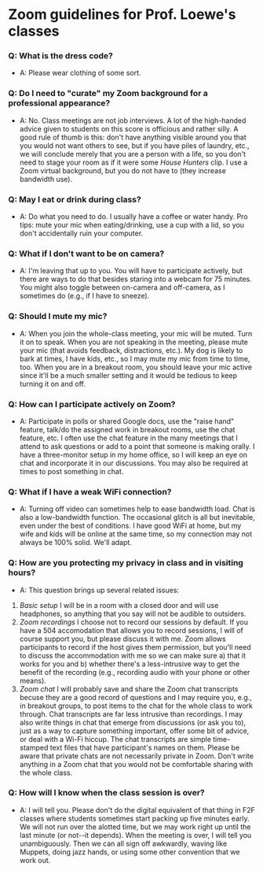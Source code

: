 # Zoom guidelines for Prof. Loewe's classes

### Q:  What is the dress code?
*   A:  Please wear clothing of some sort.

### Q:  Do I need to "curate" my Zoom background for a professional appearance?
*   A:  No. Class meetings are not job interviews. A lot of the high-handed advice given to students on this score is officious and rather silly. A good rule of thumb is this: don't have anything visible around you that you would not want others to see, but if you have piles of laundry, etc., we will conclude merely that you are a person with a life, so you don't need to stage your room as if it were some *House Hunters* clip. I use a Zoom virtual background, but you do not have to (they increase bandwidth use).

### Q:  May I eat or drink during class?
*   A:  Do what you need to do. I usually have a coffee or water handy. Pro tips: mute your mic when eating/drinking, use a cup with a lid, so you don't accidentally ruin your computer.

### Q:  What if I don't want to be on camera?
*   A:  I'm leaving that up to you. You will have to participate actively, but there are ways to do that besides staring into a webcam for 75 minutes. You might also toggle between on-camera and off-camera, as I sometimes do (e.g., if I have to sneeze). 

### Q:  Should I mute my mic?
*   A:  When you join the whole-class meeting, your mic will be muted. Turn it on to speak. When you are not speaking in the meeting, please mute your mic (that avoids feedback, distractions, etc.). My dog is likely to bark at times, I have kids, etc., so I may mute my mic from time to time, too. When you are in a breakout room, you should leave your mic active since it'll be a much smaller setting and it would be tedious to keep turning it on and off. 

### Q:  How can I participate actively on Zoom?
*   A:  Participate in polls or shared Google docs, use the "raise hand" feature, talk/do the assigned work in breakout rooms, use the chat feature, etc. I often use the chat feature in the many meetings that I attend to ask questions or add to a point that someone is making orally. I have a three-monitor setup in my home office, so I will keep an eye on chat and incorporate it in our discussions. You may also be required at times to post something in chat.

### Q: What if I have a weak WiFi connection?
*   A: Turning off video can sometimes help to ease bandwidth load. Chat is also a low-bandwidth function. The occasional glitch is all but inevitable, even under the best of conditions. I have good WiFi at home, but my wife and kids will be online at the same time, so my connection may not always be 100% solid. We'll adapt.

### Q: How are you protecting my privacy in class and in visiting hours?
*   A: This question brings up several related issues: 

1) *Basic setup* I will be in a room with a closed door and will use headphones, so anything that you say will not be audible to outsiders. 
2) *Zoom recordings* I choose not to record our sessions by default. If you have a 504 accomodation that allows you to record sessions, I will of course support you, but please discuss it with me. Zoom allows participants to record if the host gives them permission, but you'll need to discuss the accommodation with me so we can make sure a) that it works for you and b) whether there's a less-intrusive way to get the benefit of the recording (e.g., recording audio with your phone or other means).
3) *Zoom chat* I will probably save and share the Zoom chat transcripts becuse they are a good record of questions and I may require you, e.g., in breakout groups, to post items to the chat for the whole class to work through. Chat transcripts are far less intrusive than recordings. I may also write things in chat that emerge from discussions (or ask you to), just as a way to capture something important, offer some bit of advice, or deal with a Wi-Fi hiccup. The chat transcripts are simple time-stamped text files that have participant's names on them. Please be aware that private chats are not necessarily private in Zoom. Don't write anything in a Zoom chat that you would not be comfortable sharing with the whole class.

### Q: How will I know when the class session is over? 
*   A: I will tell you. Please don't do the digital equivalent of that thing in F2F classes where students sometimes start packing up five minutes early. We will not run over the alotted time, but we may work right up until the last minute (or not--it depends). When the meeting is over, I will tell you unambiguously. Then we can all sign off awkwardly, waving like Muppets, doing jazz hands, or using some other convention that we work out.


    

